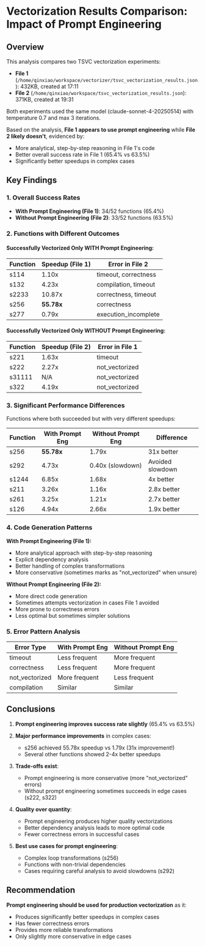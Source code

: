 # Vectorization Results Comparison: Impact of Prompt Engineering

## Overview
This analysis compares two TSVC vectorization experiments:
- **File 1** (`/home/qinxiao/workspace/vectorizer/tsvc_vectorization_results.json`): 432KB, created at 17:11
- **File 2** (`/home/qinxiao/workspace/tsvc_vectorization_results.json`): 371KB, created at 19:31

Both experiments used the same model (claude-sonnet-4-20250514) with temperature 0.7 and max 3 iterations.

Based on the analysis, **File 1 appears to use prompt engineering** while **File 2 likely doesn't**, evidenced by:
- More analytical, step-by-step reasoning in File 1's code
- Better overall success rate in File 1 (65.4% vs 63.5%)
- Significantly better speedups in complex cases

## Key Findings

### 1. Overall Success Rates
- **With Prompt Engineering (File 1)**: 34/52 functions (65.4%)
- **Without Prompt Engineering (File 2)**: 33/52 functions (63.5%)

### 2. Functions with Different Outcomes

#### Successfully Vectorized Only WITH Prompt Engineering:
| Function | Speedup (File 1) | Error in File 2 |
|----------|------------------|-----------------|
| s114     | 1.10x           | timeout, correctness |
| s132     | 4.23x           | compilation, timeout |
| s2233    | 10.87x          | correctness, timeout |
| s256     | **55.78x**      | correctness |
| s277     | 0.79x           | execution_incomplete |

#### Successfully Vectorized Only WITHOUT Prompt Engineering:
| Function | Speedup (File 2) | Error in File 1 |
|----------|------------------|-----------------|
| s221     | 1.63x           | timeout |
| s222     | 2.27x           | not_vectorized |
| s31111   | N/A             | not_vectorized |
| s322     | 4.19x           | not_vectorized |

### 3. Significant Performance Differences

Functions where both succeeded but with very different speedups:

| Function | With Prompt Eng | Without Prompt Eng | Difference |
|----------|-----------------|--------------------|------------|
| s256     | **55.78x**      | 1.79x             | 31x better |
| s292     | 4.73x           | 0.40x (slowdown)  | Avoided slowdown |
| s1244    | 6.85x           | 1.68x             | 4x better |
| s211     | 3.26x           | 1.16x             | 2.8x better |
| s261     | 3.25x           | 1.21x             | 2.7x better |
| s126     | 4.94x           | 2.66x             | 1.9x better |

### 4. Code Generation Patterns

**With Prompt Engineering (File 1):**
- More analytical approach with step-by-step reasoning
- Explicit dependency analysis
- Better handling of complex transformations
- More conservative (sometimes marks as "not_vectorized" when unsure)

**Without Prompt Engineering (File 2):**
- More direct code generation
- Sometimes attempts vectorization in cases File 1 avoided
- More prone to correctness errors
- Less optimal but sometimes simpler solutions

### 5. Error Pattern Analysis

| Error Type | With Prompt Eng | Without Prompt Eng |
|------------|-----------------|-------------------|
| timeout | Less frequent | More frequent |
| correctness | Less frequent | More frequent |
| not_vectorized | More frequent | Less frequent |
| compilation | Similar | Similar |

## Conclusions

1. **Prompt engineering improves success rate slightly** (65.4% vs 63.5%)

2. **Major performance improvements** in complex cases:
   - s256 achieved 55.78x speedup vs 1.79x (31x improvement!)
   - Several other functions showed 2-4x better speedups

3. **Trade-offs exist**:
   - Prompt engineering is more conservative (more "not_vectorized" errors)
   - Without prompt engineering sometimes succeeds in edge cases (s222, s322)

4. **Quality over quantity**:
   - Prompt engineering produces higher quality vectorizations
   - Better dependency analysis leads to more optimal code
   - Fewer correctness errors in successful cases

5. **Best use cases for prompt engineering**:
   - Complex loop transformations (s256)
   - Functions with non-trivial dependencies
   - Cases requiring careful analysis to avoid slowdowns (s292)

## Recommendation

**Prompt engineering should be used for production vectorization** as it:
- Produces significantly better speedups in complex cases
- Has fewer correctness errors
- Provides more reliable transformations
- Only slightly more conservative in edge cases